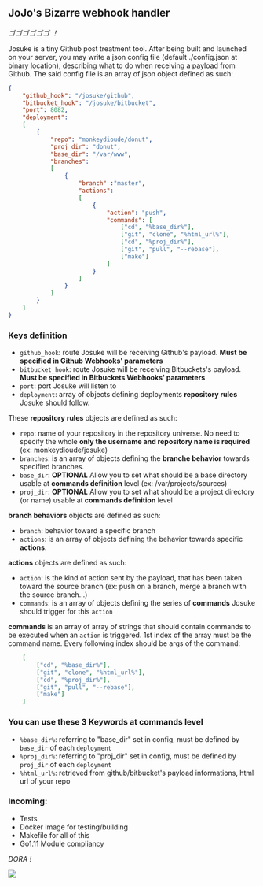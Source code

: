 ## JoJo's Bizarre webhook handler
_ゴゴゴゴゴゴ ！_

Josuke is a tiny Github post treatment tool.
After being built and launched on your server, you may write a json config file (default ./config.json at binary location), describing what to do when receiving a payload from Github.
The said config file is an array of json object defined as such:
```json
{
    "github_hook": "/josuke/github",
    "bitbucket_hook": "/josuke/bitbucket",
    "port": 8082,
    "deployment":
    [
        {
            "repo": "monkeydioude/donut",
            "proj_dir": "donut",
            "base_dir": "/var/www",
            "branches":
            [
                {
                    "branch" :"master",
                    "actions":
                    [
                        {
                            "action": "push",
                            "commands": [
                                ["cd", "%base_dir%"],
                                ["git", "clone", "%html_url%"],
                                ["cd", "%proj_dir%"],
                                ["git", "pull", "--rebase"],
                                ["make"]
                            ]
                        }
                    ]
                }
            ]
        }
    ]
}
```
### Keys definition
- `github_hook`: route Josuke will be receiving Github's payload. **Must be specified in Github Webhooks' parameters**
- `bitbucket_hook`: route Josuke will be receiving Bitbuckets's payload. **Must be specified in Bitbuckets Webhooks' parameters**
- `port`: port Josuke will listen to
- `deployment`: array of objects defining deployments **repository rules** Josuke should follow.

These **repository rules** objects are defined as such:
- `repo`: name of your repository in the repository universe. No need to specify the whole **only the username and repository name is required** (ex: monkeydioude/josuke)
- `branches`: is an array of objects defining the **branche behavior** towards specified branches.
- `base_dir`: **OPTIONAL** Allow you to set what should be a base directory usable at **commands definition** level (ex: /var/projects/sources)
- `proj_dir`: **OPTIONAL** Allow you to set what should be a project directory (or name) usable at **commands definition** level 

**branch behaviors** objects are defined as such:
- `branch`: behavior toward a specific branch
- `actions`: is an array of objects defining the behavior towards specific **actions**.

**actions** objects are defined as such: 
- `action`: is the kind of action sent by the payload, that has been taken toward the source branch (ex: push on a branch, merge a branch with the source branch...)
- `commands`: is an array of objects defining the series of **commands** Josuke should trigger for this `action`

**commands** is an array of array of strings that should contain commands to be executed when an `action` is triggered. 1st index of the array must be the command name. Every following index should be args of the command:
```json
    [
        ["cd", "%base_dir%"],
        ["git", "clone", "%html_url%"],
        ["cd", "%proj_dir%"],
        ["git", "pull", "--rebase"],
        ["make"]
    ]

```

### You can use these 3 Keywords at commands level
- `%base_dir%`: referring to "base_dir" set in config, must be defined by `base_dir` of each `deployment`
- `%proj_dir%`: referring to "proj_dir" set in config, must be defined by `proj_dir` of each `deployment`
- `%html_url%`: retrieved from github/bitbucket's payload informations, html url of your repo


### Incoming:
- Tests
- Docker image for testing/building
- Makefile for all of this
- Go1.11 Module compliancy

_DORA !_



![](https://68.media.tumblr.com/7b9b18644e2d491cc25267ebde23ec23/tumblr_ohxk9dpmoq1tqvsfso1_540.gif)
